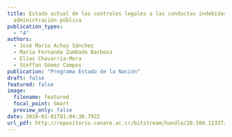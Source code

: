 ```yaml
---
title: Estado actual de los controles legales a las conductas indebidas en la
  administración pública
publication_types:
  - "4"
authors:
  - José Mario Achoy Sánchez
  - María Fernanda Zumbado Barboza
  - Elías Chavarría-Mora
  - Steffan Gómez Campos
publication: "Programa Estado de la Nación"
draft: false
featured: false
image:
  filename: featured
  focal_point: Smart
  preview_only: false
date: 2018-01-01T01:04:38.792Z
url_pdf: http://repositorio.conare.ac.cr/bitstream/handle/20.500.12337/2964/Estado_actual_controles_legales_conductas_indebidas%20_administracion_publica.pdf?sequence=1
---
```

